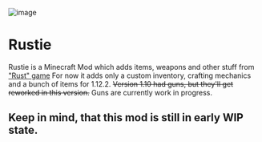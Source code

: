 ![image](https://user-images.githubusercontent.com/32717464/222575228-5e6d47c7-a7a1-47a1-a4c1-fcdfb8a3033f.png)
# Rustie
Rustie is a Minecraft Mod which adds items, weapons and other stuff from ["Rust" game](https://rust.facepunch.com)
For now it adds only a custom inventory, crafting mechanics and a bunch of items for 1.12.2. ~~Version 1.10 had guns, but they'll get reworked in this version.~~ Guns are currently work in progress.
## Keep in mind, that this mod is still in early WIP state. 
